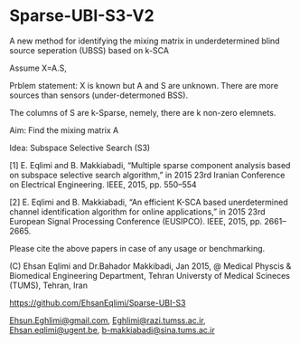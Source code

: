 # Sparse-UBI-S3-V2
A new method for identifying the mixing matrix in underdetermined blind source seperation (UBSS) based on k-SCA

Assume X=A.S,

Prblem statement: X is known but A and S are unknown. There are more sources than sensors (under-determoned BSS). 

The columns of S are k-Sparse, nemely, there are k non-zero elemnets. 

Aim: Find the mixing matrix A

Idea: Subspace Selective Search (S3)

 [1] E. Eqlimi and B. Makkiabadi, “Multiple sparse component analysis
based on subspace selective search algorithm,” in 2015 23rd Iranian
 Conference on Electrical Engineering. IEEE, 2015, pp. 550–554
 
 [2] E. Eqlimi and B. Makkiabadi, “An efficient K-SCA based unerdetermined
 channel identification algorithm for online applications,” in 2015
 23rd European Signal Processing Conference (EUSIPCO). IEEE, 2015,
 pp. 2661–2665.

Please cite the above papers in case of any usage or benchmarking.

 (C) Ehsan Eqlimi and Dr.Bahador Makkibadi, Jan 2015, @ Medical Physcis & Biomedical Engineering Department, Tehran
Universty of Medical Scineces (TUMS), Tehran, Iran

 https://github.com/EhsanEqlimi/Sparse-UBI-S3

 Ehsun.Eghlimi@gmail.com, Eghlimi@razi.tumss.ac.ir, Ehsan.eqlimi@ugent.be, b-makkiabadi@sina.tums.ac.ir
